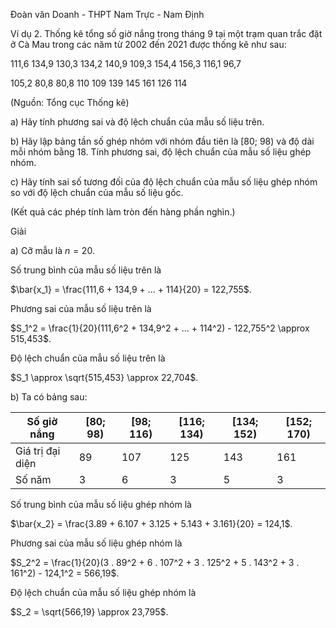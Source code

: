 Đoàn văn Doanh - THPT Nam Trực - Nam Định

Ví dụ 2. Thống kê tổng số giờ nắng trong tháng 9 tại một trạm quan trắc đặt ở Cà Mau trong các năm từ 2002 đến 2021 được thống kê như sau:

111,6   134,9   130,3   134,2   140,9   109,3   154,4   156,3   116,1   96,7

105,2   80,8    80,8    110     109     139     145     161     126     114

(Nguồn: Tổng cục Thống kê)

a) Hãy tính phương sai và độ lệch chuẩn của mẫu số liệu trên.

b) Hãy lập bảng tần số ghép nhóm với nhóm đầu tiên là [80; 98) và độ dài mỗi nhóm bằng 18. Tính phương sai, độ lệch chuẩn của mẫu số liệu ghép nhóm.

c) Hãy tính sai số tương đối của độ lệch chuẩn của mẫu số liệu ghép nhóm so với độ lệch chuẩn của mẫu số liệu gốc.

(Kết quả các phép tính làm tròn đến hàng phần nghìn.)

Giải

a) Cỡ mẫu là $n = 20$.

Số trung bình của mẫu số liệu trên là

$\bar{x_1} = \frac{111,6 + 134,9 + ... + 114}{20} = 122,755$.

Phương sai của mẫu số liệu trên là

$S_1^2 = \frac{1}{20}(111,6^2 + 134,9^2 + ... + 114^2) - 122,755^2 \approx 515,453$.

Độ lệch chuẩn của mẫu số liệu trên là

$S_1 \approx \sqrt{515,453} \approx 22,704$.

b) Ta có bảng sau:

Số giờ nắng | [80; 98) | [98; 116) | [116; 134) | [134; 152) | [152; 170)
------------|----------|-----------|------------|------------|------------
Giá trị đại diện | 89 | 107 | 125 | 143 | 161
Số năm | 3 | 6 | 3 | 5 | 3

Số trung bình của mẫu số liệu ghép nhóm là

$\bar{x_2} = \frac{3.89 + 6.107 + 3.125 + 5.143 + 3.161}{20} = 124,1$.

Phương sai của mẫu số liệu ghép nhóm là

$S_2^2 = \frac{1}{20}(3 . 89^2 + 6 . 107^2 + 3 . 125^2 + 5 . 143^2 + 3 . 161^2) - 124,1^2 = 566,19$.

Độ lệch chuẩn của mẫu số liệu ghép nhóm là

$S_2 = \sqrt{566,19} \approx 23,795$.